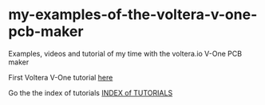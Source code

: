 # my-examples-of-the-voltera-v-one-pcb-maker
Examples, videos and tutorial of my time with the voltera.io V-One PCB maker



First Voltera V-One tutorial [here](https://hpssjellis.github.io/my-examples-of-the-voltera-v-one-pcb-maker/v-one-tutorial01/)

Go the the index of tutorials [INDEX of TUTORIALS](https://hpssjellis.github.io/my-examples-of-the-voltera-v-one-pcb-maker/public/)


